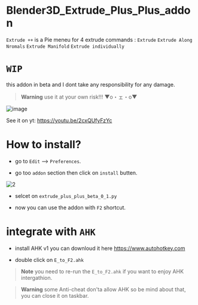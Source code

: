 # Blender3D_Extrude_Plus_Plus_addon
`Extrude ++` is a Pie meneu for 4 extrude commands : `Extrude` `Extrude Along Nromals` `Extrude Manifold` `Extrude individually`

# `WIP`
this addon in beta and I dont take any responsibility for any damage.
> **Warning**
> use it at your own risk!!! ▼o・ェ・o▼  

![image](https://user-images.githubusercontent.com/101531362/228271574-209d7ea6-6d18-4349-aba0-3fd4ad382ce6.png)

See it on yt: https://youtu.be/2cxQUfyFzYc

# How to install?

- go to `Edit` --> `Preferences`.

- go too `addon` section then click on `install` butten.

![2](https://user-images.githubusercontent.com/101531362/228266383-c27450af-9514-4eba-884c-9a0b1150ef4d.jpg)

- selcet on `extrude_plus_plus_beta_0_1.py`

- now you can use the addon with `F2` shortcut.

# integrate with `AHK`

- install AHK v1 you can downloud it here https://www.autohotkey.com

- double click on `E_to_F2.ahk`

> **Note**
> you need to re-run the `E_to_F2.ahk` if you want to enjoy AHK intergathion.

> **Warning**
> some Anti-cheat don'ta allow AHK so be mind about that, you can close it on taskbar.
